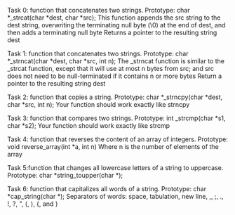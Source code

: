 Task 0: function that concatenates two strings.
Prototype: char *_strcat(char *dest, char *src);
This function appends the src string to the dest string, overwriting the terminating null byte (\0) at the end of dest, and then adds a terminating null byte
Returns a pointer to the resulting string dest


Task 1: function that concatenates two strings.
Prototype: char *_strncat(char *dest, char *src, int n);
The _strncat function is similar to the _strcat function, except that
it will use at most n bytes from src; and
src does not need to be null-terminated if it contains n or more bytes
Return a pointer to the resulting string dest


Task 2: function that copies a string.
Prototype: char *_strncpy(char *dest, char *src, int n);
Your function should work exactly like strncpy


Task 3: function that compares two strings.
Prototype: int _strcmp(char *s1, char *s2);
Your function should work exactly like strcmp


Task 4: function that reverses the content of an array of integers.
Prototype: void reverse_array(int *a, int n)
Where n is the number of elements of the array




Task 5:function that changes all lowercase letters of a string to uppercase.
Prototype: char *string_toupper(char *);





Task 6: function that capitalizes all words of a string.
Prototype: char *cap_string(char *);
Separators of words: space, tabulation, new line, ,, ;, ., !, ?, ", (, ), {, and }

